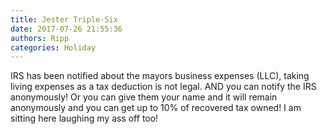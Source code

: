 ```yaml
---
title: Jester Triple-Six
date: 2017-07-26 21:55:36
authors: Ripp
categories: Holiday
---
```


 IRS has been notified about the mayors business expenses (LLC), taking living expenses as a tax deduction is not legal. AND you can notify the IRS anonymously! Or you can give them your name and it will remain anonymously and you can get up to 10% of recovered tax owned! I am sitting here laughing my ass off too!